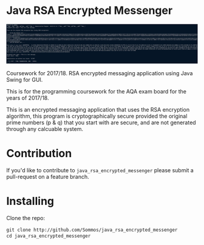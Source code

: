 # Java RSA Encrypted Messenger 

<p align="center">
    <img src="image0.png" width="800"/>
</p>

Coursework for 2017/18. RSA encrypted messaging application using Java Swing for GUI.

This is for the programming coursework for the AQA exam board for the years of 2017/18.

This is an encrypted messaging application that uses the RSA encryption algorithm, this program is cryptographically secure provided the original prime numbers (p & q) that you start with are secure, and are not generated through any calcuable system.

# Contribution

If you'd like to contribute to `java_rsa_encrypted_messenger` please submit a pull-request on a
feature branch.

# Installing

Clone the repo:

    git clone http://github.com/Sommos/java_rsa_encrypted_messenger
    cd java_rsa_encrypted_messenger
